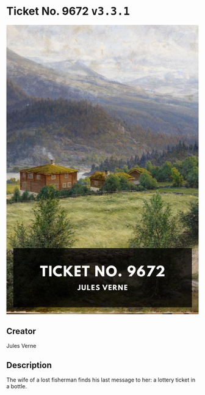 
# Ticket No. 9672 <kbd>v3.3.1</kbd>

<center>
  <img src="./cover-1024.jpg"/>
</center>

## Creator
Jules Verne

## Description
The wife of a lost fisherman finds his last message to her: a lottery ticket in a bottle.
